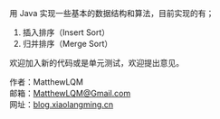 用 Java 实现一些基本的数据结构和算法，目前实现的有；
 1. 插入排序（Insert Sort）
 2. 归并排序（Merge Sort）

欢迎加入新的代码或是单元测试，欢迎提出意见。

作者：MatthewLQM    
邮箱：MatthewLQM@Gmail.com     
网址：[blog.xiaolangming.cn](http://blog.xiaolangming.cn)     